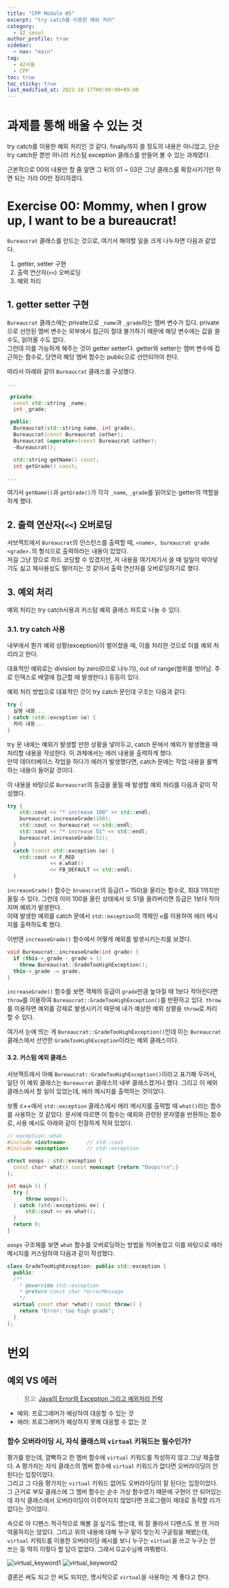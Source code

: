 ```yaml
---
title: "CPP Module 05"
excerpt: "try catch를 이용한 예외 처리"
category: 
  - 42_seoul
author_profile: true
sidebar:
  - nav: "main" 
tag:
  - 42서울
  - CPP
toc: true
toc_sticky: true
last_modified_at: 2023-10-17T00:00:00+09:00
---
```


# 과제를 통해 배울 수 있는 것
try catch를 이용한 예외 처리인 것 같다.
finally까지 쓸 정도의 내용은 아니었고, 단순 try catch문 뿐만 아니라 커스텀 exception 클래스를 만들어 볼 수 있는 과제였다.

근본적으로 00의 내용만 할 줄 알면 그 뒤의 01 ~ 03은 그냥 클래스를 확장시키기만 하면 되는 거라 00만 정리하겠다.

# Exercise 00: Mommy, when I grow up, I want to be a bureaucrat!
`Bureaucrat` 클래스를 만드는 것으로, 여기서 해야할 일을 크게 나누자면 다음과 같았다.

1. getter, setter 구현
2. 출력 연산자(`<<`) 오버로딩
3. 예외 처리

## 1. getter setter 구현
`Bureaucrat` 클래스에는 private으로 `_name`과 `_grade`라는 멤버 변수가 있다. private으로 선언된 멤버 변수는 외부에서 접근이 절대 불가하기 때문에 해당 변수에는 값을 쓸 수도, 읽어올 수도 없다.  
그런데 이를 가능하게 해주는 것이 getter setter다. getter와 setter는 멤버 변수에 접근하는 함수로, 당연히 해당 멤버 함수는 public으로 선언되어야 한다.

따라서 아래와 같이 `Bureaucrat` 클래스를 구성했다.

```cpp
...

 private:
  const std::string _name;
  int _grade;

 public:
  Bureaucrat(std::string name, int grade);
  Bureaucrat(const Bureaucrat &other);
  Bureaucrat &operator=(const Bureaucrat &other);
  ~Bureaucrat();

  std::string getName() const;
  int getGrade() const;

...
```

여기서 `getName()`과 `getGrade()`가 각각 `_name`, `_grade`를 읽어오는 getter의 역할을 하게 했다.

## 2. 출력 연산자(`<<`) 오버로딩
서브젝트에서 `Bureaucrat`의 인스턴스를 출력할 때, `<name>, bureaucrat grade <grade>.`의 형식으로 출력하라는 내용이 있었다.  
저걸 그냥 깡으로 하드 코딩할 수 있겠지만, 저 내용을 여기저기서 쓸 때 일일이 박아넣기도 싫고 재사용성도 떨어지는 것 같아서 출력 연산자를 오버로딩하기로 했다.

## 3. 예외 처리
예외 처리는 try catch사용과 커스텀 예외 클래스 파트로 나눌 수 있다.

### 3.1. try catch 사용
내부에서 뭔가 예외 상황(exception)이 벌어졌을 때, 이를 처리한 것으로 이를 예외 처리라고 한다.  

대표적인 예외로는 division by zero(0으로 나누기), out of range(범위를 벗어남. 주로 인덱스로 배열에 접근할 때 발생한다.) 등등이 있다.

예외 처리 방법으로 대표적인 것이 try catch 문인데 구조는 다음과 같다.

```cpp
try {
  실행 내용...
} catch (std::exception &e) {
  처리 내용...
}
```

try 문 내에는 예외가 발생할 만한 상황을 넣어두고, catch 문에서 예외가 발생했을 때 처리할 내용을 작성한다. 이 과제에서는 에러 내용을 출력하게 했다.  
만약 데이터베이스 작업을 하다가 에러가 발생했다면, catch 문에는 작업 내용을 롤백하는 내용이 들어갈 것이다.

이 내용을 바탕으로 `Bureaucrat`의 등급을 올릴 때 발생할 예외 처리를 다음과 같이 작성했다.

```cpp
try {
    std::cout << "* increase 100" << std::endl;
    bureaucrat.increaseGrade(100);
    std::cout << bureaucrat << std::endl;
    std::cout << "* increase 51" << std::endl;
    bureaucrat.increaseGrade(51);
  }
  catch (const std::exception &e) {
    std::cout << F_RED
              << e.what()
              << FB_DEFAULT << std::endl;
  }
```

`increaseGrade()` 함수는 `brueacrat`의 등급(1 ~ 150)을 올리는 함수로, 최대 1까지만 올릴 수 있다. 그런데 이미 100을 올린 상태에서 또 51을 올려버리면 등급은 1보다 작아지며 예외가 발생한다.  
이때 발생한 예외를 catch 문에서 `std::exception`의 객체인 `e`를 이용하여 에러 메시지를 출력하도록 했다.

이번엔 `increaseGrade()` 함수에서 어떻게 예외를 발생시키는지를 보겠다.

```cpp
void Bureaucrat::increaseGrade(int grade) {
  if (this->_grade - grade < 1)
    throw Bureaucrat::GradeTooHighException();
  this->_grade -= grade;
}
```

`increaseGrade()` 함수를 보면 객체의 등급이 `grade`만큼 높아질 때 1보다 작아진다면 `throw`를 이용하여 `Bureaucrat::GradeTooHighException()`를 반환하고 있다.
`throw`를 이용하면 예외를 강제로 발생시키기 때문에 내가 예상한 예외 상황을 `throw`로 처리할 수 있다.

여기서 눈에 띄는 게 `Bureaucrat::GradeTooHighException()`인데 이는 `Bureaucrat` 클래스에서 선언한 `GradeTooHighException`이라는 예외 클래스이다.

#### 3.2. 커스텀 예외 클래스
서브젝트에서 아예 `Bureaucrat::GradeTooHighException()`이라고 표기해 두어서, 일단 이 예외 클래스는 `Bureaucrat` 클래스의 내부 클래스겠거니 했다. 그리고 이 예외 클래스에서 할 일이 있었는데, 에러 메시지를 출력하는 것이었다.

보통 c++에서 `std::exception` 클래스에서 에러 메시지를 출력할 때 `what()`라는 함수를 사용하는 것 같았다. 문서에 따르면 이 함수는 예외와 관련된 문자열을 반환하는 함수로, 사용 예시도 아래와 같이 친절하게 적혀 있었다.

```cpp
// exception::what
#include <iostream>       // std::cout
#include <exception>      // std::exception

struct ooops : std::exception {
  const char* what() const noexcept {return "Ooops!\n";}
};

int main () {
  try {
      throw ooops();
  } catch (std::exception& ex) {
      std::cout << ex.what();
  }
  return 0;
}
```

`ooops` 구조체를 보면 `what` 함수를 오버로딩하는 방법을 적어놓았고 이를 바탕으로 에러 메시지를 커스텀하여 다음과 같이 작성했다.

```cpp
class GradeTooHighException: public std::exception {
  public:
  /**
    * @override std::exception
    * @return const char *errorMessage
    */
  virtual const char *what() const throw() {
    return "Error: too high grade";
  }
};
```

# 번외
## 예외 VS 에러
> 참고: [Java의 Error와 Exception 그리고 예외처리 전략](https://toneyparky.tistory.com/40)

- 예외: 프로그래머가 예상하여 대응할 수 있는 것
- 에러: 프로그래머가 예상하지 못해 대응할 수 없는 것

### 함수 오버라이딩 시, 자식 클래스의 `virtual` 키워드는 필수인가?
평가를 받는데, 깜빡하고 한 멤버 함수에 `virtual` 키워드를 작성하지 않고 그냥 제출했다. A 평가자는 자식 클래스의 멤버 함수에 `virtual` 키워드가 없다면 오버라이딩이 안 된다는 입장이었다.  
그리고 그 다음 평가자는 `virtual` 키워드 없어도 오버라이딩이 잘 된다는 입장이었다. 그 근거로 부모 클래스에 그 멤버 함수는 순수 가상 함수였기 때문에 구현이 안 되어있는데 자식 클래스에서 오버라이딩이 이루어지지 않았다면 프로그램이 제대로 동작할 리가 없다는 것이었다.

속으로 아 디펜스 적극적으로 해볼 걸 싶기도 했는데, 뭐 잘 몰라서 디펜스도 못 한 거라 억울하지는 않았다. 그리고 위의 내용에 대해 누구 말이 맞는지 구글링을 해봤는데, `virtual` 키워드를 이용한 오버라이딩 예시를 보니 누구는 `virtual`을 쓰고 누구는 안 쓰는 등 딱히 이렇다 할 답이 없었다. 그래서 G교수님께 여쭤봤다.

![virtual_keyword1](/assets/images/page/42_seoul/2023-10-11_virtual1.png)
![virtual_keyword2](/assets/images/page/42_seoul/2023-10-11_virtual2.png)

결론은 써도 되고 안 써도 되지만, 명시적으로 `virtual`을 사용하는 게 좋다고 한다.
